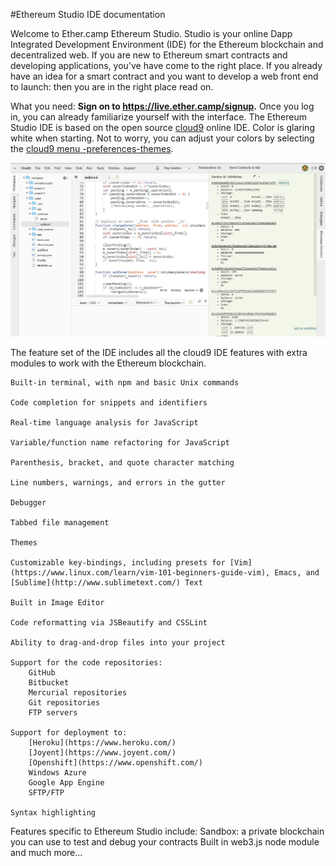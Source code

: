 #Ethereum Studio IDE documentation

Welcome to Ether.camp Ethereum Studio. Studio is your online Dapp Integrated Development Environment (IDE) for the  Ethereum blockchain and decentralized web. If you are new to Ethereum smart contracts and developing applications, you've have come to the right place. If you already have an idea for a smart contract and you want to develop a web front end to launch: then you are in the right place read on.

What you need: **Sign on to https://live.ether.camp/signup.** Once you log in, you can already familiarize yourself with the interface. The Ethereum Studio IDE is based on the open source [cloud9](c9.io) online IDE. Color is glaring white when starting. Not to worry, you can adjust your colors by selecting the [cloud9 menu -preferences-themes](https://docs.c9.io/docs/themes).

![](Ether-Camp-light.png)


 
The feature set of the IDE includes all the cloud9 IDE features with extra modules to work with the Ethereum blockchain.

 
    Built-in terminal, with npm and basic Unix commands
    
    Code completion for snippets and identifiers
    
    Real-time language analysis for JavaScript
    
    Variable/function name refactoring for JavaScript
    
    Parenthesis, bracket, and quote character matching
    
    Line numbers, warnings, and errors in the gutter
    
    Debugger
    
    Tabbed file management
    
    Themes
    
    Customizable key-bindings, including presets for [Vim](https://www.linux.com/learn/vim-101-beginners-guide-vim), Emacs, and [Sublime](http://www.sublimetext.com/) Text
    
    Built in Image Editor
    
    Code reformatting via JSBeautify and CSSLint
    
    Ability to drag-and-drop files into your project
    
    Support for the code repositories:
        GitHub
        Bitbucket
        Mercurial repositories
        Git repositories
        FTP servers
        
    Support for deployment to:
        [Heroku](https://www.heroku.com/)
        [Joyent](https://www.joyent.com/)
        [Openshift](https://www.openshift.com/)
        Windows Azure
        Google App Engine
        SFTP/FTP
    
    Syntax highlighting 

    
Features specific to Ethereum Studio include: 
      Sandbox: a private blockchain you can use to test and debug your contracts
      Built in web3.js node module and much more...
      





